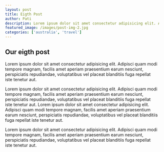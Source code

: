 ```yaml
---
layout: post
title: Eigth Post
author: Pati
description: Lorem ipsum dolor sit amet consectetur adipisicing elit. Adipisci quam modi tempore magnam, facilis amet aperiam praesentium earum nesciunt, perspiciatis repudiandae, voluptatibus vel placeat blanditiis fuga repellat iste tenetur aut.
featured_image: /images/post-img-2.jpg
categories: ['australia', 'travel']
---
```


## Our eigth post
Lorem ipsum dolor sit amet consectetur adipisicing elit. Adipisci quam modi tempore magnam, facilis amet aperiam praesentium earum nesciunt, perspiciatis repudiandae, voluptatibus vel placeat blanditiis fuga repellat iste tenetur aut.

Lorem ipsum dolor sit amet consectetur adipisicing elit. Adipisci quam modi tempore magnam, facilis amet aperiam praesentium earum nesciunt, perspiciatis repudiandae, voluptatibus vel placeat blanditiis fuga repellat iste tenetur aut.
Lorem ipsum dolor sit amet consectetur adipisicing elit. Adipisci quam modi tempore magnam, facilis amet aperiam praesentium earum nesciunt, perspiciatis repudiandae, voluptatibus vel placeat blanditiis fuga repellat iste tenetur aut.

Lorem ipsum dolor sit amet consectetur adipisicing elit. Adipisci quam modi tempore magnam, facilis amet aperiam praesentium earum nesciunt, perspiciatis repudiandae, voluptatibus vel placeat blanditiis fuga repellat iste tenetur aut.